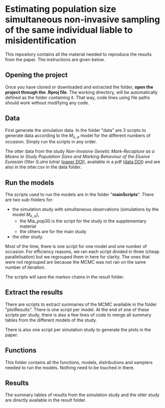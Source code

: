 # Estimating population size simultaneous non-invasive sampling of the same individual liable to misidentification

This repository contains all the material needed to reproduce the results from the paper.
The instructions are given below.

## Opening the project

Once you have cloned or downloaded and extracted the folder, **open the project through the .Rproj file**. The working directory, will be automatically defined as the folder containing it. That way, code lines using file paths should work without modifying any code.


## Data

First generate the simulation data. In the folder "data" are 3 scripts to generate data according to the $M_{\lambda, \alpha}$ model for the different numbers of occasion.
Simply run the scripts in any order.

The otter data from the study *Non-Invasive Genetic Mark-Recapture as a Means to Study Population Sizes and Marking Behaviour of the Elusive Eurasian Otter (Lutra lutra)* ([paper DOI](https://doi.org/10.1371/journal.pone.0125684)), available in a pdf ([data DOI](https://doi.org/10.1371/journal.pone.0125684.s002)) and are also in the otter.csv in the data folder.


## Run the models

The scripts used to run the models are in the folder "**mainScripts**". There are two sub-folders for:

* the simulation study with simultaneous observations (simulations by the model $M_{\lambda, \alpha}$), 
  * the Mla_pop30 is the script for the study in the supplementary material 
  * the others are for the main study
* the otter study.

Most of the time, there is one script for one model and one number of occasion. For efficiency reasons, we ran each script divided in three (cheap parallelisation) but we regrouped them in here for clarity. The ones that were not regrouped are because the MCMC was not ran on the same number of iteration.  

The scripts will save the markov chains in the result folder.


## Extract the results

There are scripts to extract summaries of the MCMC available in the folder "plotResults". There is one script per model. At the end of one of these scripts per study, there is also a few lines of code to merge all summary tables from the different models of the study.

There is also one script per simulation study to generate the plots in the paper.


## Functions

This folder contains all the functions, models, distributions and samplers needed to run the models. Nothing need to be touched in there.


## Results

The summary tables of results from the simulation study and the otter study are directly available in the result folder.

